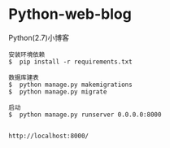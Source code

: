 # Python-web-blog

Python(2.7)小博客

```
安装环境依赖
$  pip install -r requirements.txt

数据库建表
$  python manage.py makemigrations
$  python manage.py migrate

启动
$  python manage.py runserver 0.0.0.0:8000


```

`http://localhost:8000/`